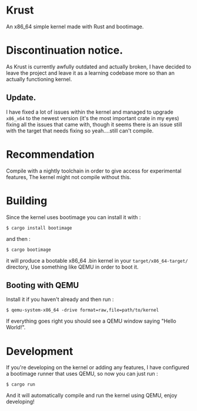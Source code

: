 # Krust
An x86_64 simple kernel made with Rust and bootimage.

#  Discontinuation notice.
As Krust is currently awfully outdated and actually broken,   I have decided to leave the project 
and leave it as a learning codebase more so than an actually functioning kernel.
## Update.
I have fixed a lot of issues within the kernel and managed to upgrade ``x86_x64`` to the newest version (it's the most important crate in my eyes) fixing all the issues that came with,   though it seems there is an issue still with the target that needs fixing so yeah....still can't compile.
# Recommendation
Compile with a nightly toolchain in order to give access for experimental features, The kernel might not compile without this.

# Building

Since the kernel uses bootimage you can install it with : 
```
$ cargo install bootimage
```
and then : 

```
$ cargo bootimage 
```
it will produce a bootable x86_64 .bin kernel in your ``target/x86_64-target/`` directory, Use something like QEMU in order to boot it.

## Booting with QEMU

Install it if you haven't already and then run : 

```
$ qemu-system-x86_64 -drive format=raw,file=path/to/kernel
```
If everything goes right you should see a QEMU window saying "Hello World!".
# Development

If you're developing on the kernel or adding any features, I have configured a bootimage runner that uses QEMU, so now you can just run :
```
$ cargo run 
```
And it will automatically compile and run the kernel using QEMU, enjoy developing!
